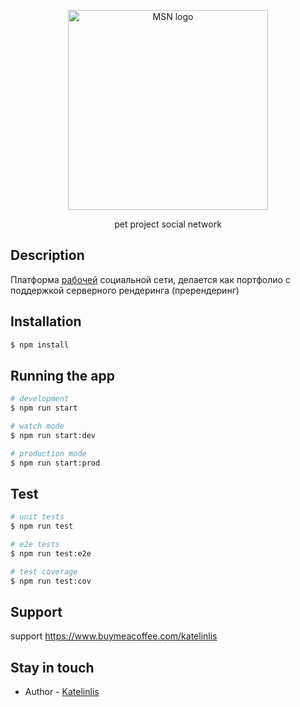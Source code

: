 <p align="center">
  <a href="http://social.katelinlis.xyz/" target="blank"><img src="https://social.katelinlis.xyz/img/Logo.svg" width="320" alt="MSN logo" /></a>
</p>
<p align="center">pet project social network</p>

## Description
Платформа <a href="http://social.katelinlis.xyz/" target="blank">рабочей</a> социальной сети, делается как портфолио
с поддержкой серверного рендеринга (пререндеринг)

## Installation

```bash
$ npm install
```

## Running the app

```bash
# development
$ npm run start

# watch mode
$ npm run start:dev

# production mode
$ npm run start:prod
```

## Test

```bash
# unit tests
$ npm run test

# e2e tests
$ npm run test:e2e

# test coverage
$ npm run test:cov
```

## Support
support 
https://www.buymeacoffee.com/katelinlis

## Stay in touch

- Author - [Katelinlis](https://vk.com/katelinlis)

